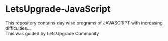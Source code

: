 # LetsUpgrade-JavaScript
This repository contains day wise programs of JAVASCRIPT with increasing difficulties...<br/> 
This was guided by LetsUpgrade Community
